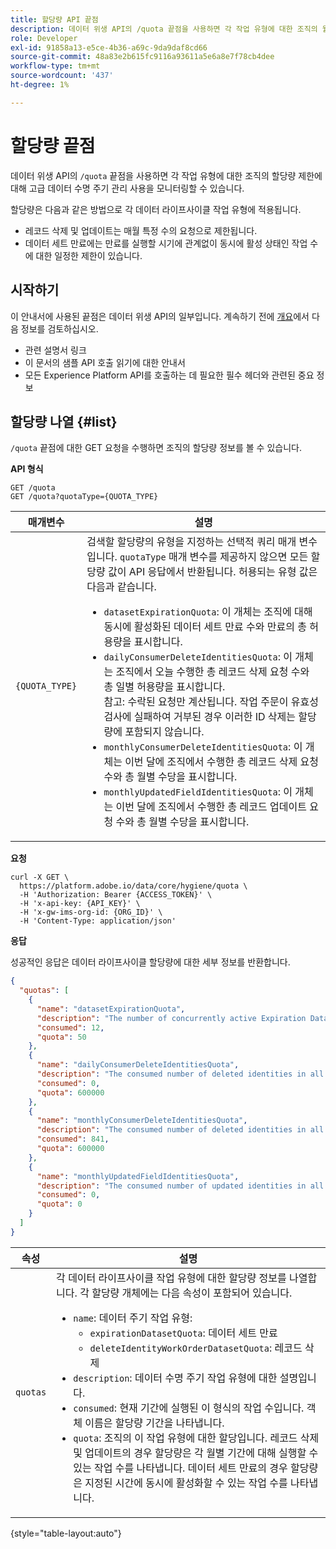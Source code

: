 ```yaml
---
title: 할당량 API 끝점
description: 데이터 위생 API의 /quota 끝점을 사용하면 각 작업 유형에 대한 조직의 월별 할당량 제한에 대해 고급 데이터 수명 주기 관리 사용을 모니터링할 수 있습니다.
role: Developer
exl-id: 91858a13-e5ce-4b36-a69c-9da9daf8cd66
source-git-commit: 48a83e2b615fc9116a93611a5e6a8e7f78cb4dee
workflow-type: tm+mt
source-wordcount: '437'
ht-degree: 1%

---
```


# 할당량 끝점

데이터 위생 API의 `/quota` 끝점을 사용하면 각 작업 유형에 대한 조직의 할당량 제한에 대해 고급 데이터 수명 주기 관리 사용을 모니터링할 수 있습니다.

할당량은 다음과 같은 방법으로 각 데이터 라이프사이클 작업 유형에 적용됩니다.

* 레코드 삭제 및 업데이트는 매월 특정 수의 요청으로 제한됩니다.
* 데이터 세트 만료에는 만료를 실행할 시기에 관계없이 동시에 활성 상태인 작업 수에 대한 일정한 제한이 있습니다.

## 시작하기

이 안내서에 사용된 끝점은 데이터 위생 API의 일부입니다. 계속하기 전에 [개요](./overview.md)에서 다음 정보를 검토하십시오.

* 관련 설명서 링크
* 이 문서의 샘플 API 호출 읽기에 대한 안내서
* 모든 Experience Platform API를 호출하는 데 필요한 필수 헤더와 관련된 중요 정보

## 할당량 나열 {#list}

`/quota` 끝점에 대한 GET 요청을 수행하면 조직의 할당량 정보를 볼 수 있습니다.

**API 형식**

```http
GET /quota
GET /quota?quotaType={QUOTA_TYPE}
```

| 매개변수 | 설명 |
| --- | --- |
| `{QUOTA_TYPE}` | 검색할 할당량의 유형을 지정하는 선택적 쿼리 매개 변수입니다. `quotaType` 매개 변수를 제공하지 않으면 모든 할당량 값이 API 응답에서 반환됩니다. 허용되는 유형 값은 다음과 같습니다.<ul><li>`datasetExpirationQuota`: 이 개체는 조직에 대해 동시에 활성화된 데이터 세트 만료 수와 만료의 총 허용량을 표시합니다. </li><li>`dailyConsumerDeleteIdentitiesQuota`: 이 개체는 조직에서 오늘 수행한 총 레코드 삭제 요청 수와 총 일별 허용량을 표시합니다.<br>참고: 수락된 요청만 계산됩니다. 작업 주문이 유효성 검사에 실패하여 거부된 경우 이러한 ID 삭제는 할당량에 포함되지 않습니다.</li><li>`monthlyConsumerDeleteIdentitiesQuota`: 이 개체는 이번 달에 조직에서 수행한 총 레코드 삭제 요청 수와 총 월별 수당을 표시합니다.</li><li>`monthlyUpdatedFieldIdentitiesQuota`: 이 개체는 이번 달에 조직에서 수행한 총 레코드 업데이트 요청 수와 총 월별 수당을 표시합니다.</li></ul> |

**요청**

```shell
curl -X GET \
  https://platform.adobe.io/data/core/hygiene/quota \
  -H 'Authorization: Bearer {ACCESS_TOKEN}' \
  -H 'x-api-key: {API_KEY}' \
  -H 'x-gw-ims-org-id: {ORG_ID}' \
  -H 'Content-Type: application/json'
```

**응답**

성공적인 응답은 데이터 라이프사이클 할당량에 대한 세부 정보를 반환합니다.

```json
{
  "quotas": [
    {
      "name": "datasetExpirationQuota",
      "description": "The number of concurrently active Expiration Dataset Delete in all workorder requests for the organization.",
      "consumed": 12,
      "quota": 50
    },
    {
      "name": "dailyConsumerDeleteIdentitiesQuota",
      "description": "The consumed number of deleted identities in all workorder requests for the organization for today.",
      "consumed": 0,
      "quota": 600000
    },
    {
      "name": "monthlyConsumerDeleteIdentitiesQuota",
      "description": "The consumed number of deleted identities in all workorder requests for the organization for this month.",
      "consumed": 841,
      "quota": 600000
    },
    {
      "name": "monthlyUpdatedFieldIdentitiesQuota",
      "description": "The consumed number of updated identities in all workorder requests for the organization for this month.",
      "consumed": 0,
      "quota": 0
    }
  ]
}
```

| 속성 | 설명 |
| --- | --- |
| `quotas` | 각 데이터 라이프사이클 작업 유형에 대한 할당량 정보를 나열합니다. 각 할당량 개체에는 다음 속성이 포함되어 있습니다.<ul><li>`name`: 데이터 주기 작업 유형:<ul><li>`expirationDatasetQuota`: 데이터 세트 만료</li><li>`deleteIdentityWorkOrderDatasetQuota`: 레코드 삭제</li></ul></li><li>`description`: 데이터 수명 주기 작업 유형에 대한 설명입니다.</li><li>`consumed`: 현재 기간에 실행된 이 형식의 작업 수입니다. 객체 이름은 할당량 기간을 나타냅니다.</li><li>`quota`: 조직의 이 작업 유형에 대한 할당입니다. 레코드 삭제 및 업데이트의 경우 할당량은 각 월별 기간에 대해 실행할 수 있는 작업 수를 나타냅니다. 데이터 세트 만료의 경우 할당량은 지정된 시간에 동시에 활성화할 수 있는 작업 수를 나타냅니다.</li></ul> |

{style="table-layout:auto"}
